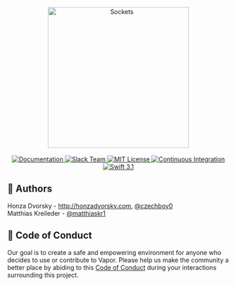 <p align="center">
    <img src="https://cloud.githubusercontent.com/assets/1977704/25429944/0135848e-2a7b-11e7-8194-b2f566e55776.png" width="320" alt="Sockets">
    <br>
    <br>
    <a href="http://beta.docs.vapor.codes/sockets/package/">
        <img src="http://img.shields.io/badge/read_the-docs-92A8D1.svg" alt="Documentation">
    </a>
    <a href="http://vapor.team">
        <img src="http://vapor.team/badge.svg" alt="Slack Team">
    </a>
    <a href="LICENSE">
        <img src="http://img.shields.io/badge/license-MIT-brightgreen.svg" alt="MIT License">
    </a>
    <a href="https://circleci.com/gh/vapor/sockets">
        <img src="https://circleci.com/gh/vapor/sockets.svg?style=shield" alt="Continuous Integration">
    </a>
    <a href="https://swift.org">
        <img src="http://img.shields.io/badge/swift-3.1-brightgreen.svg" alt="Swift 3.1">
    </a>
</center>

## 👥 Authors

Honza Dvorsky - http://honzadvorsky.com, [@czechboy0](http://twitter.com/czechboy0)  
Matthias Kreileder - [@matthiaskr1](https://twitter.com/matthiaskr1)

## 💙 Code of Conduct

Our goal is to create a safe and empowering environment for anyone who decides to use or contribute to Vapor. Please help us make the community a better place by abiding to this [Code of Conduct](https://github.com/vapor/vapor/blob/master/Documents/CODE_OF_CONDUCT.md) during your interactions surrounding this project.
 
